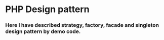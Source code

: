 # PHP Design pattern

### Here I have described strategy, factory, facade and singleton design pattern by demo code.




